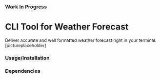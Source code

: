 ### Work In Progress

# CLI Tool for Weather Forecast

Deliver accurate and well formatted weather forecast right in your terminal.
[pictureplaceholder]

### Usage/Installation

### Dependencies
